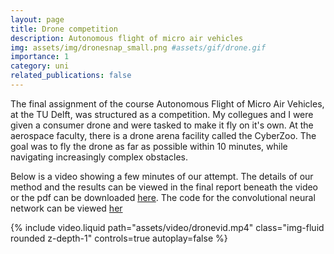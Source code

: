 ```yaml
---
layout: page
title: Drone competition
description: Autonomous flight of micro air vehicles
img: assets/img/dronesnap_small.png #assets/gif/drone.gif
importance: 1
category: uni
related_publications: false
---
```


The final assignment of the course Autonomous Flight of Micro Air Vehicles, at the TU Delft, was structured as a competition. My collegues and I were given a consumer drone and were tasked to make it fly on it's own. At the aerospace faculty, there is a drone arena facility called the CyberZoo. The goal was to fly the drone as far as possible within 10 minutes, while navigating increasingly complex obstacles. 

Below is a video showing a few minutes of our attempt. The details of our method and the results can be viewed in the final report beneath the video or the pdf can be downloaded [here](/assets/pdf/AE4317_Report.pdf). The code for the convolutional neural network can be viewed [her](https://github.com/DavidEncrypted/bebop_cnn_obstacle_detection)

<div class="col-sm mt-3 mt-md-0">
    {% include video.liquid path="assets/video/dronevid.mp4" class="img-fluid rounded z-depth-1" controls=true autoplay=false %}
</div>

<object data="/assets/pdf/AE4317_Report.pdf" width="100%" height="1000" type='application/pdf'></object>

